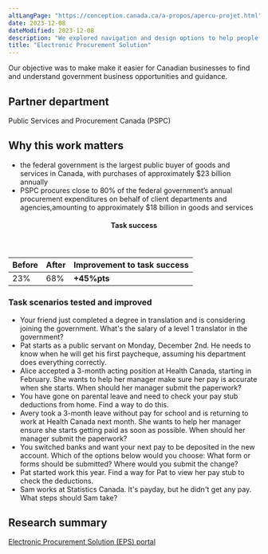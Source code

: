 ```yaml
---
altLangPage: "https://conception.canada.ca/a-propos/apercu-projet.html"
date: 2023-12-08
dateModified: 2023-12-08
description: "We explored navigation and design options to help people get to and use the services they need, while maintaining confidence and trust in Canada.ca."
title: "Electronic Procurement Solution"
---
```

<p>Our objective was to make make it easier for Canadian businesses to find and understand government business opportunities and guidance.</p>
<h2>Partner department</h2>
<p>Public Services and Procurement Canada (PSPC)</p>
<h2>Why this work matters</h2>
<ul class="lst-spcd">
  <li class="custli">the federal government is the largest public buyer of goods and services in Canada, with purchases of approximately $23 billion annually</li>
  <li class="custli">PSPC procures close to 80% of the federal government’s annual procurement expenditures on behalf of client departments and agencies,amounting to approximately $18 billion in goods and services</li>
</ul>
<div class="row mrgn-tp-lg mrgn-bttm-lg">
  <div class="col-md-8">
    <div class="panel panel-success">
      <header class="panel-heading">
        <h4 class="panel-title text-center">Task success</h4>
      </header>
      <table class="table">
        <thead>
          <tr style="">
            <th scope="col" class="col-md-3">Before</th>
            <th scope="col" class="col-md-3">After</th>
            <th scope="col" class="col-md-6">Improvement to task success</th>
          </tr>
        </thead>
        <tbody>
          <tr>
            <td class="table-smnum">23%</td>
            <td class="table-smnum">68%</td>
            <td class="table-smnum"><span class="text-success"><strong>+45%pts</strong></span></td>
          </tr>
        </tbody>
      </table>
    </div>
  </div>
</div>
<h3>Task scenarios tested and improved</h3>
<ul class="lst-spcd">
  <li class="custli">Your friend just completed a degree in translation and is considering joining the government. What's the salary of a level 1 translator in the government?</li>
  <li class="custli">Pat starts as a public servant on Monday, December 2nd. He needs to know when he will get his first paycheque, assuming his department does everything correctly.</li>
  <li class="custli">Alice accepted a 3-month acting position at Health Canada, starting in February. She wants to help her manager make sure her pay is accurate when she starts. When should her manager submit the paperwork?</li>
  <li class="custli">You have gone on parental leave and need to check your pay stub deductions from home. Find a way to do this.</li>
  <li class="custli">Avery took a 3-month leave without pay for school and is returning to work at Health Canada next month. She wants to help her manager ensure she starts getting paid as soon as possible. When should her manager submit the paperwork?</li>
  <li class="custli">You switched banks and want your next pay to be deposited in the new account. Which of the options below would you choose: What form or forms should be submitted? Where would you submit the change?</li>
  <li class="custli">Pat started work this year. Find a way for Pat to view her pay stub to check the deductions.</li>
  <li class="custli">Sam works at Statistics Canada. It's payday, but he didn't get any pay. What steps should Sam take?</li>
</ul>
<h2>Research summary</h2>
<p><a href="https://blog.canada.ca/research-summaries/electronic-procurement-research-summary.html">Electronic Procurement Solution (EPS) portal</a></p>
